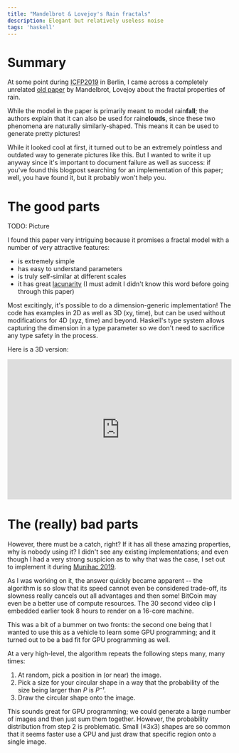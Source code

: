 ```yaml
---
title: "Mandelbrot & Lovejoy's Rain fractals"
description: Elegant but relatively useless noise
tags: 'haskell'
---
```


# Summary

At some point during [ICFP2019] in Berlin, I came across a completely unrelated
[old paper] by Mandelbrot, Lovejoy about the fractal properties of rain.

While the model in the paper is primarily meant to model rain**fall**; the
authors explain that it can also be used for rain**clouds**, since these two
phenomena are naturally similarly-shaped.  This means it can be used to generate
pretty pictures!

While it looked cool at first, it turned out to be an extremely pointless and
outdated way to generate pictures like this.  But I wanted to write it up anyway
since it's important to document failure as well as success: if you've found
this blogpost searching for an implementation of this paper; well, you have
found it, but it probably won't help you.

[ICFP2019]: https://icfp19.sigplan.org/
[old paper]: https://www.physics.mcgill.ca/~gang/eprints/eprintLovejoy/Tellus.1985.small.pdf

# The good parts

TODO: Picture

I found this paper very intriguing because it promises a fractal model with a
number of very attractive features:

 -  is extremely simple
 -  has easy to understand parameters
 -  is truly self-similar at different scales
 -  it has great [lacunarity]
    (I must admit I didn't know this word before going through this paper)

[lacunarity]: https://en.wikipedia.org/wiki/Lacunarity

Most excitingly, it's possible to do a dimension-generic implementation!  The
code has examples in 2D as well as 3D (xy, time), but can be used without
modifications for 4D (xyz, time) and beyond.  Haskell's type system allows
capturing the dimension in a type parameter so we don't need to sacrifice any
type safety in the process.

Here is a 3D version:

<div style="text-align: center;">
<iframe width="100%" height="315" src="https://www.youtube.com/embed/KRZ_6Rh6prE" frameborder="0" allow="accelerometer; autoplay; encrypted-media; gyroscope; picture-in-picture" allowfullscreen></iframe>
</div>

# The (really) bad parts

However, there must be a catch, right?  If it has all these amazing properties,
why is nobody using it?  I didn't see any existing implementations; and even
though I had a very strong suspicion as to why that was the case, I set out to
implement it during [Munihac 2019].

[Munihac 2019]: https://munihac.de/2019.html

As I was working on it, the answer quickly became apparent -- the algorithm is
so slow that its speed cannot even be considered trade-off, its slowness really
cancels out all advantages and then some!  BitCoin may even be a better use of
compute resources.  The 30 second video clip I embedded earlier took 8 hours to
render on a 16-core machine.

This was a bit of a bummer on two fronts: the second one being that I wanted to
use this as a vehicle to learn some GPU programming; and it turned out to be a
bad fit for GPU programming as well.

At a very high-level, the algorithm repeats the following steps many, many
times:

1.  At random, pick a position in (or near) the image.
2.  Pick a size for your circular shape in a way that the probability of the
    size being larger than _P_ is _P⁻¹_.
3.  Draw the circular shape onto the image.

This sounds great for GPU programming; we could generate a large number of
images and then just sum them together.  However, the probability distribution
from step 2 is problematic.  Small (≤3x3) shapes are so common that it seems
faster use a CPU and just draw that specific region onto a single image.
